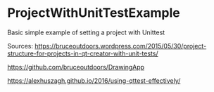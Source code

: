 # ProjectWithUnitTestExample
Basic simple example of setting a project with Unittest

Sources:
https://bruceoutdoors.wordpress.com/2015/05/30/project-structure-for-projects-in-qt-creator-with-unit-tests/

https://github.com/bruceoutdoors/DrawingApp

https://alexhuszagh.github.io/2016/using-qttest-effectively/
